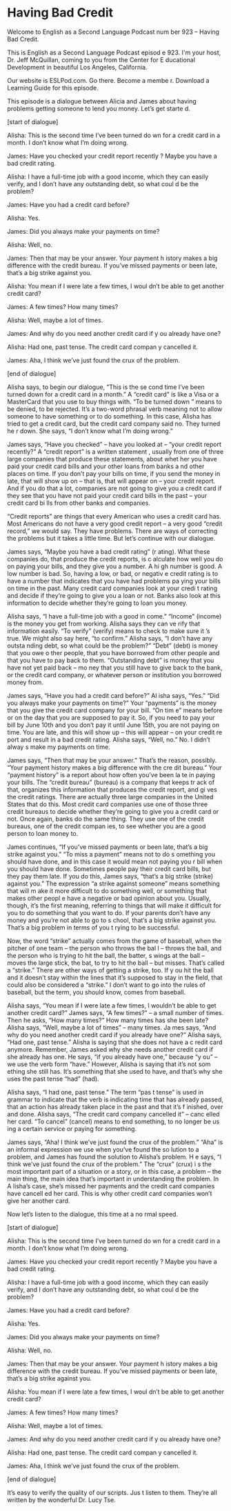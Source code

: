 # Having Bad Credit

Welcome to English as a Second Language Podcast num ber 923 – Having Bad Credit.

This is English as a Second Language Podcast episod e 923. I'm your host, Dr. Jeff McQuillan, coming to you from the Center for E ducational Development in beautiful Los Angeles, California.

Our website is ESLPod.com. Go there. Become a membe r. Download a Learning Guide for this episode.

This episode is a dialogue between Alicia and James  about having problems getting someone to lend you money. Let’s get starte d.

[start of dialogue]

Alisha: This is the second time I’ve been turned do wn for a credit card in a month. I don’t know what I’m doing wrong.

James: Have you checked your credit report recently ? Maybe you have a bad credit rating.

Alisha: I have a full-time job with a good income, which they can easily verify, and I don’t have any outstanding debt, so what coul d be the problem?

James: Have you had a credit card before?

Alisha: Yes.

James: Did you always make your payments on time?

Alisha: Well, no.

James: Then that may be your answer. Your payment h istory makes a big difference with the credit bureau. If you’ve missed  payments or been late, that’s a big strike against you.

Alisha: You mean if I were late a few times, I woul dn’t be able to get another credit card?

James: A few times? How many times?

 Alisha: Well, maybe a lot of times.

James: And why do you need another credit card if y ou already have one?

Alisha: Had one, past tense. The credit card compan y cancelled it.

James: Aha, I think we’ve just found the crux of the problem.

[end of dialogue]

Alisha says, to begin our dialogue, “This is the se cond time I’ve been turned down for a credit card in a month.” A “credit card”  is like a Visa or a MasterCard that you use to buy things with. “To be turned down ” means to be denied, to be rejected. It’s a two-word phrasal verb meaning not to allow someone to have something or to do something. In this case, Alisha has tried to get a credit card, but the credit card company said no. They turned he r down. She says, “I don’t know what I’m doing wrong.”

James says, “Have you checked” – have you looked at  – “your credit report recently?” A “credit report” is a written statement , usually from one of three large companies that produce these statements, about whet her you have paid your credit card bills and your other loans from banks a nd other places on time. If you don’t pay your bills on time, if you send the money  in late, that will show up on – that is, that will appear on – your credit report. And if you do that a lot, companies are not going to give you a credit card if they see  that you have not paid your credit card bills in the past – your credit card bi lls from other banks and companies.

“Credit reports” are things that every American who  uses a credit card has. Most Americans do not have a very good credit report – a  very good “credit record,” we would say. They have problems. There are ways of  correcting the problems but it takes a little time. But let’s continue with  our dialogue.

James says, “Maybe you have a bad credit rating” (r ating). What these companies do, that produce the credit reports, is c alculate how well you do on paying your bills, and they give you a number. A hi gh number is good. A low number is bad. So, having a low, or bad, or negativ e credit rating is to have a number that indicates that you have had problems pa ying your bills on time in the past. Many credit card companies look at your credi t rating and decide if they’re going to give you a loan or not. Banks also look at  this information to decide whether they’re going to loan you money.

 Alisha says, “I have a full-time job with a good in come.” “Income” (income) is the money you get from working. Alisha says they can ve rify that information easily. “To verify” (verify) means to check to make sure it ’s true. We might also say here, “to confirm.” Alisha says, “I don’t have any outsta nding debt, so what could be the problem?” “Debt” (debt) is money that you owe o ther people, that you have borrowed from other people and that you have to pay  back to them. “Outstanding debt” is money that you have not yet paid back – mo ney that you still have to give back to the bank, or the credit card company, or whatever person or institution you borrowed money from.

James says, “Have you had a credit card before?” Al isha says, “Yes.” “Did you always make your payments on time?” Your “payments”  is the money that you give the credit card company for your bill. “On tim e” means before or on the day that you are supposed to pay it. So, if you need to  pay your bill by June 10th and you don’t pay it until June  15th, you are not paying on time. You are late, and  this will show up – this will appear – on your credit re port and result in a bad credit rating. Alisha says, “Well, no.” No. I didn’t alway s make my payments on time.

James says, “Then that may be your answer.” That’s the reason, possibly. “Your payment history makes a big difference with the cre dit bureau.” Your “payment history” is a report about how often you’ve been la te in paying your bills. The “credit bureau” (bureau) is a company that keeps tr ack of that, organizes this information that produces the credit report, and gi ves the credit ratings. There are actually three large companies in the United States  that do this. Most credit card companies use one of those three credit bureaus to decide whether they’re going to give you a credit card or not. Once again, banks  do the same thing. They use one of the credit bureaus, one of the credit compan ies, to see whether you are a good person to loan money to.

James continues, “If you’ve missed payments or been  late, that’s a big strike against you.” “To miss a payment” means not to do s omething you should have done, and in this case it would mean not paying you r bill when you should have done. Sometimes people pay their credit card bills,  but they pay them late. If you do this, James says, “that’s a big strike (strike) against you.” The expression “a strike against someone” means something that will m ake it more difficult to do something well, or something that makes other peopl e have a negative or bad opinion about you. Usually, though, it’s the first meaning, referring to things that will make it difficult for you to do something that  you want to do. If your parents don’t have any money and you’re not able to go to s chool, that’s a big strike against you. That’s a big problem in terms of you t rying to be successful.

Now, the word “strike” actually comes from the game  of baseball, when the pitcher of one team – the person who throws the bal l – throws the ball, and the person who is trying to hit the ball, the batter, s wings at the ball – moves the large stick, the bat, to try to hit the ball – but misses. That’s called a “strike.” There are other ways of getting a strike, too. If y ou hit the ball and it doesn’t stay within the lines that it’s supposed to stay in the field, that could also be considered a “strike.” I don’t want to go into the rules of baseball, but the term, you should know, comes from baseball.

Alisha says, “You mean if I were late a few times, I wouldn’t be able to get another credit card?” James says, “A few times?” – a small number of times. Then he asks, “How many times?” How many times has she been late? Alisha says, “Well, maybe a lot of times” – many times. Ja mes says, “And why do you need another credit card if you already have one?” Alisha says, “Had one, past tense.” Alisha is saying that she does not have a c redit card anymore. Remember, James asked why she needs another credit card if she already has one. He says, “if you already have one,” because “y ou” – we use the verb form “have.” However, Alisha is saying that it’s not som ething she still has. It’s something that she used to have, and that’s why she  uses the past tense “had” (had).

Alisha says, “I had one, past tense.” The term “pas t tense” is used in grammar to indicate that the verb is indicating time that has already passed, that an action has already taken place in the past and that it’s f inished, over and done. Alisha says, “The credit card company cancelled it” – canc elled her card. “To cancel” (cancel) means to end something, to no longer be us ing a certain service or paying for something.

James says, “Aha! I think we’ve just found the crux  of the problem.” “Aha” is an informal expression we use when you’ve found the so lution to a problem, and James has found the solution to Alisha’s problem. H e says, “I think we’ve just found the crux of the problem.” The “crux” (crux) i s the most important part of a situation or a story, or in this case, a problem – the main thing, the main idea that’s important in understanding the problem. In A lisha’s case, she’s missed her payments and the credit card companies have cancell ed her card. This is why other credit card companies won’t give her another card.

Now let’s listen to the dialogue, this time at a no rmal speed.

[start of dialogue]

Alisha: This is the second time I’ve been turned do wn for a credit card in a month. I don’t know what I’m doing wrong.

James: Have you checked your credit report recently ? Maybe you have a bad credit rating.

Alisha: I have a full-time job with a good income, which they can easily verify, and I don’t have any outstanding debt, so what coul d be the problem?

James: Have you had a credit card before?

Alisha: Yes.

James: Did you always make your payments on time?

Alisha: Well, no.

James: Then that may be your answer. Your payment h istory makes a big difference with the credit bureau. If you’ve missed  payments or been late, that’s a big strike against you.

Alisha: You mean if I were late a few times, I woul dn’t be able to get another credit card?

James: A few times? How many times?

Alisha: Well, maybe a lot of times.

James: And why do you need another credit card if y ou already have one?

Alisha: Had one, past tense. The credit card compan y cancelled it.

James: Aha, I think we’ve just found the crux of the problem.

[end of dialogue]

It’s easy to verify the quality of our scripts. Jus t listen to them. They’re all written by the wonderful Dr. Lucy Tse.



